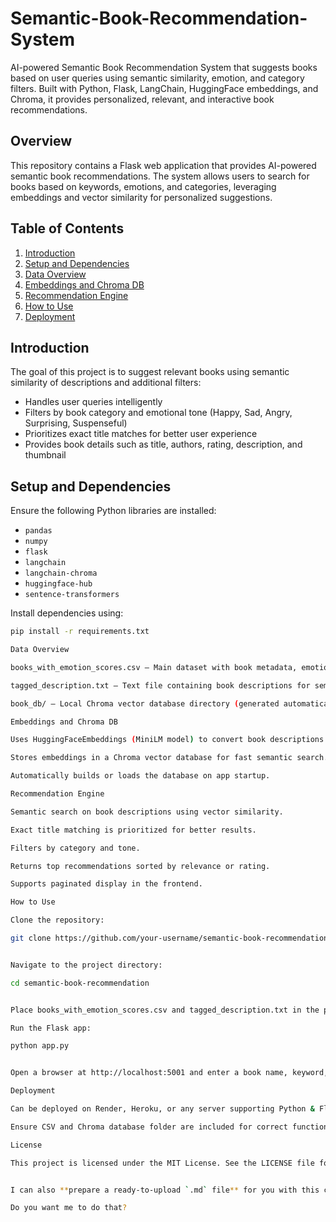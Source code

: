 # Semantic-Book-Recommendation-System
AI-powered Semantic Book Recommendation System that suggests books based on user queries using semantic similarity, emotion, and category filters. Built with Python, Flask, LangChain, HuggingFace embeddings, and Chroma, it provides personalized, relevant, and interactive book recommendations.

## Overview
This repository contains a Flask web application that provides AI-powered semantic book recommendations. The system allows users to search for books based on keywords, emotions, and categories, leveraging embeddings and vector similarity for personalized suggestions.

## Table of Contents
1. [Introduction](#introduction)
2. [Setup and Dependencies](#setup-and-dependencies)
3. [Data Overview](#data-overview)
4. [Embeddings and Chroma DB](#embeddings-and-chroma-db)
5. [Recommendation Engine](#recommendation-engine)
6. [How to Use](#how-to-use)
7. [Deployment](#deployment)

## Introduction
The goal of this project is to suggest relevant books using semantic similarity of descriptions and additional filters:
- Handles user queries intelligently
- Filters by book category and emotional tone (Happy, Sad, Angry, Surprising, Suspenseful)
- Prioritizes exact title matches for better user experience
- Provides book details such as title, authors, rating, description, and thumbnail

## Setup and Dependencies
Ensure the following Python libraries are installed:
- `pandas`
- `numpy`
- `flask`
- `langchain`
- `langchain-chroma`
- `huggingface-hub`
- `sentence-transformers`

Install dependencies using:
```bash
pip install -r requirements.txt

Data Overview

books_with_emotion_scores.csv – Main dataset with book metadata, emotion scores, and ratings.

tagged_description.txt – Text file containing book descriptions for semantic indexing.

book_db/ – Local Chroma vector database directory (generated automatically).

Embeddings and Chroma DB

Uses HuggingFaceEmbeddings (MiniLM model) to convert book descriptions into vector embeddings.

Stores embeddings in a Chroma vector database for fast semantic search.

Automatically builds or loads the database on app startup.

Recommendation Engine

Semantic search on book descriptions using vector similarity.

Exact title matching is prioritized for better results.

Filters by category and tone.

Returns top recommendations sorted by relevance or rating.

Supports paginated display in the frontend.

How to Use

Clone the repository:

git clone https://github.com/your-username/semantic-book-recommendation.git


Navigate to the project directory:

cd semantic-book-recommendation


Place books_with_emotion_scores.csv and tagged_description.txt in the project root.

Run the Flask app:

python app.py


Open a browser at http://localhost:5001 and enter a book name, keyword, or query.

Deployment

Can be deployed on Render, Heroku, or any server supporting Python & Flask.

Ensure CSV and Chroma database folder are included for correct functionality.

License

This project is licensed under the MIT License. See the LICENSE file for details.


I can also **prepare a ready-to-upload `.md` file** for you with this content so you just copy and upload to GitHub.  

Do you want me to do that?


